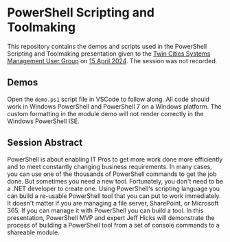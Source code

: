 # PowerShell Scripting and Toolmaking

This repository contains the demos and scripts used in the PowerShell Scripting and Toolmaking presentation given to the [Twin Cities Systems Management User Group](https://tcsmug.org/) on [15 April 2024](https://events.eventzilla.net/e/tcsmug-april-15th-meeting-2138605088). The session was not recorded.

## Demos

Open the `demo.ps1` script file in VSCode to follow along. All code should work in Windows PowerShell and PowerShell 7 on a Windows platform. The custom formatting in the module demo will not render correctly in the Windows PowerShell ISE.

## Session Abstract

PowerShell is about enabling IT Pros to get more work done more efficiently and to meet constantly changing business requirements. In many cases, you can use one of the thousands of PowerShell commands to get the job done. But sometimes you need a new tool. Fortunately, you don't need to be a .NET developer to create one. Using PowerShell's scripting language you can build a re-usable PowerShell tool that you can put to work immediately. It doesn't matter if you are managing a file server, SharePoint, or Microsoft 365. If you can manage it with PowerShell you can build a tool. In this presentation, PowerShell MVP and expert Jeff Hicks will demonstrate the process of building a PowerShell tool from a set of console commands to a shareable module.
